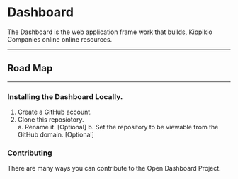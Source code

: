 # Dashboard  

The Dashboard is the web application frame work that builds, Kippikio Companies online online resources. 

___  
## Road Map 


___ 

### Installing the Dashboard Locally. 
1. Create a GitHub account. 
2. Clone this reposiotory.  
    a. Rename it. [Optional]
    b. Set the repository to be viewable from the GitHub domain. [Optional]


### Contributing  
There are many ways you can contribute to the Open Dashboard Project.  

